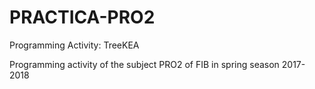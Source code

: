 # PRACTICA-PRO2
Programming Activity: TreeKEA

Programming activity of the subject PRO2 of FIB in spring season 2017-2018
